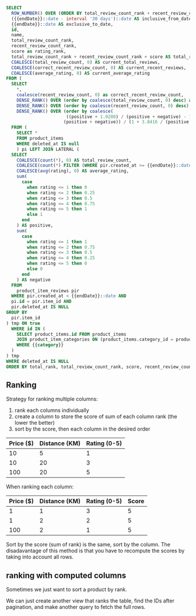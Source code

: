 ```sql
SELECT
  ROW_NUMBER() OVER (ORDER BY total_review_count_rank + recent_review_count_rank + score, total_review_count_rank, score, recent_review_count_rank) AS rank, 
  ({{endDate}}::date - interval '30 days')::date AS inclusive_from_date,
  {{endDate}}::date AS exclusive_to_date,
  id,
  name, 
  total_review_count_rank, 
  recent_review_count_rank, 
  score as rating_rank,
  total_review_count_rank + recent_review_count_rank + score AS total_rank,
  COALESCE(total_review_count, 0) AS current_total_reviews,
  COALESCE(correct_recent_review_count, 0) AS current_recent_reviews,
  COALESCE(average_rating, 0) AS current_average_rating
FROM (
  SELECT 
    *,
    coalesce(recent_review_count, 0) as correct_recent_review_count,
    DENSE_RANK() OVER (order by coalesce(total_review_count, 0) desc) as total_review_count_rank,
    DENSE_RANK() OVER (order by coalesce(recent_review_count, 0) desc) as recent_review_count_rank,
    DENSE_RANK() OVER (order by coalesce(
                       ((positive + 1.9208) / (positive + negative) - 1.96 * SQRT((positive * negative) / (positive + negative) + 0.9604) /
                      (positive + negative)) / (1 + 3.8416 / (positive + negative)), 0) desc) AS score
  FROM (
    SELECT *
    FROM product_items
    WHERE deleted_at IS null
	) pi LEFT JOIN LATERAL (
  SELECT
    COALESCE(count(*), 0) AS total_review_count,
    COALESCE(count(*) FILTER (WHERE pir.created_at >= {{endDate}}::date - interval '30 days'), 0) AS recent_review_count,
    COALESCE(avg(rating), 0) AS average_rating,
    sum(
      case
        when rating <= 1 then 0
        when rating <= 2 then 0.25
        when rating <= 3 then 0.5
        when rating <= 4 then 0.75
        when rating <= 5 then 1
        else 1
      end
    ) AS positive,
    sum(
      case
        when rating <= 1 then 1
        when rating <= 2 then 0.75
        when rating <= 3 then 0.5
        when rating <= 4 then 0.25
        when rating <= 5 then 0
        else 0
      end
    ) AS negative
  FROM
    product_item_reviews pir
  WHERE pir.created_at < {{endDate}}::date AND
  pi.id = pir.item_id AND
  pir.deleted_at IS NULL
GROUP BY
  pir.item_id
) tmp ON true
  WHERE id IN (
    SELECT product_items.id FROM product_items 
    JOIN product_item_categories ON (product_items.category_id = product_item_categories.id)
    WHERE {{category}}
  )
) tmp
WHERE deleted_at IS NULL
ORDER BY total_rank, total_review_count_rank, score, recent_review_count_rank
```

## Ranking

Strategy for ranking multiple columns:

1. rank each columns individually
2. create a column to store the score of sum of each column rank (the lower the better)
3. sort by the score, then each column in the desired order

| Price ($) | Distance (KM) | Rating (0-5) |
| - | - | - |
| 10 | 5 | 1 |
| 10 | 20 | 3 |
| 100 | 20 | 5 |

When ranking each column:

| Price ($) | Distance (KM) | Rating (0-5) | Score |
| - | - | - | - |
| 1 | 1 | 3 | 5 |
| 1 | 2 | 2 | 5 |
| 100 | 2 | 1 | 5 |

Sort by the score (sum of rank) is the same, sort by the column. The disadavantage of this method is that you have to recompute the scores by taking into account all rows.


## ranking with computed columns


Sometimes we just want to sort a product by rank.

We can just create another view that ranks the table, find the IDs after pagination, and make another query to fetch the full rows.
